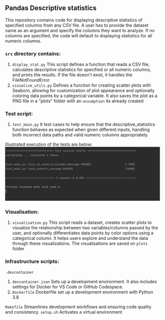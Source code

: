 
## Pandas Descriptive statistics 
This repository contains code for displaying descriptive statistics of specified columns from any CSV file. A user has to provide the dataset name as an argument and specify the columns they want to analyze. If no columns are specified, the code will default to displaying statistics for all numeric columns.

### `src` directory contains:
1. `display_stat.py` This script defines a function that reads a CSV file, calculates descriptive statistics for specified or all numeric columns, and prints the results. If the file doesn't exist, it handles the FileNotFoundError.
2. `visualise_utils.py` Defines a function for creating scatter plots with Seaborn, allowing for customization of plot appearance and optionally coloring data points by a categorical variable. It also saves the plot as a PNG file in a "plots" folder with an `assumption` its already created

### Test script:
1. `test_main.py` It test cases to help ensure that the descriptive_statistics function behaves as expected when given different inputs, handling both incorrect data paths and valid numeric columns appropriately.

Illustrated execution of the tests are below: 
![Tests](/images/tests.png?raw=true)

### Visualisation: 
1. `visualisation.py` This script reads a dataset, creates scatter plots to visualize the relationship between two variables/columns passed by the user, and optionally differentiates data points by color options using a categorical column. It helps users explore and understand the data through these visualizations. The visualisations are saved on `plots` folder

### Infrastructure scripts:
`.devcontainer`
1. `devcontainer.json` Sets up a development environment. It also includes settings for Docker for VS Code or GitHub Codespace. 
2. `Dockerfile` Dockerfile set up a development environment with Python 3.8


`Makefile` Streamlines development workflows and ensuring code quality and consistency.
`setup.sh` Activates a virtual environment
